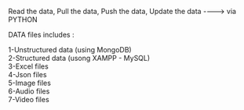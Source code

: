 Read the data, Pull the data, Push the data, Update the data ----> via PYTHON                                                    

DATA files includes :                                                                                        

1-Unstructured data (using MongoDB)                                                       
2-Structured data (usong XAMPP - MySQL)                                                                                   
3-Excel files                                                                                               
4-Json files                                                                                                        
5-Image files                                                                                                              
6-Audio files                                                                                                               
7-Video files                                                                                                      
